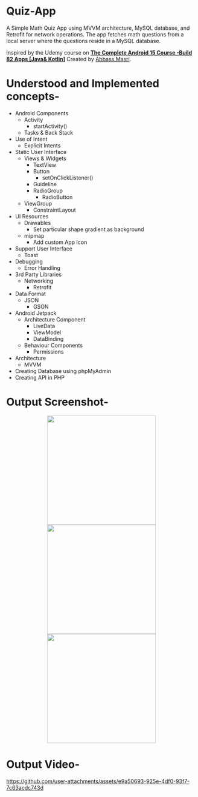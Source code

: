 # Quiz-App
A Simple Math Quiz App using MVVM architecture, MySQL database, and Retrofit for network operations. The app fetches math questions from a local server where the questions reside in a MySQL database.

Inspired by the Udemy course on [**The Complete Android 15 Course -Build 82 Apps [Java& Kotlin]**](https://www.udemy.com/course/the-complete-android-10-developer-course-mastering-android/) Created by [Abbass Masri](https://www.udemy.com/user/mahmoud-masri-7/).

# Understood and Implemented concepts-
* Android Components
  * Activity
    *  startActivity()
  * Tasks & Back Stack 
* Use of Intent
  * Explicit Intents
* Static User Interface
  * Views & Widgets
    * TextView
    * Button
      * setOnClickListener()
    * Guideline
    * RadioGroup
      * RadioButton 
  * ViewGroup
    * ConstraintLayout
* UI Resources
  * Drawables
    * Set particular shape gradient as background
  * mipmap
    * Add custom App Icon
* Support User Interface
  * Toast
* Debugging
  * Error Handling
* 3rd Party Libraries
  * Networking
    * Retrofit
* Data Format
  * JSON
    * GSON
* Android Jetpack
  * Architecture Component
    * LiveData
    * ViewModel
    * DataBinding
  * Behaviour Components
    * Permissions
* Architecture
  * MVVM
* Creating Database using phpMyAdmin
* Creating API in PHP


# Output Screenshot-
<p align="center">
<img src="https://github.com/user-attachments/assets/962b4b23-38d4-4d62-aa1a-63f582ebfd3b" width="288">
<img src="https://github.com/user-attachments/assets/ecd8e77c-5e67-4c66-9871-8fe6e9a0421a" width="288">
<img src="https://github.com/user-attachments/assets/54913740-72a3-4783-9122-ea5a68cda30b" width="288">
</p>

# Output Video-
https://github.com/user-attachments/assets/e9a50693-925e-4df0-93f7-7c63acdc743d
